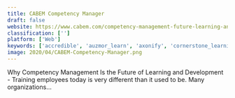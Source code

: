 ```yaml
---
title: CABEM Competency Manager
draft: false 
website: https://www.cabem.com/competency-management-future-learning-and-development/
classification: ['']
platform: ['Web']
keywords: ['accredible', 'auzmor_learn', 'axonify', 'cornerstone_learning_suite', 'coursera_for_business', 'docebo', 'gototraining', 'hr_pro', 'hickory', 'inkling', 'intelex_training_management_software', 'intertek_alchemy', 'learn_amp', 'learningcart', 'novigotms', 'people_book_hr', 'powerdms', 'scorm_cloud', 'skillnet', 'trainingtoday']
image: 2020/04/CABEM-Competency-Manager.png
---
```

Why Competency Management Is the Future of Learning and Development - Training employees today is very different than it used to be. Many organizations...